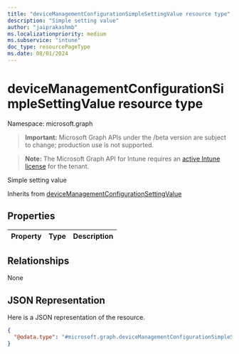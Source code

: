 ```yaml
---
title: "deviceManagementConfigurationSimpleSettingValue resource type"
description: "Simple setting value"
author: "jaiprakashmb"
ms.localizationpriority: medium
ms.subservice: "intune"
doc_type: resourcePageType
ms.date: 08/01/2024
---
```


# deviceManagementConfigurationSimpleSettingValue resource type

Namespace: microsoft.graph

> **Important:** Microsoft Graph APIs under the /beta version are subject to change; production use is not supported.

> **Note:** The Microsoft Graph API for Intune requires an [active Intune license](https://go.microsoft.com/fwlink/?linkid=839381) for the tenant.

Simple setting value


Inherits from [deviceManagementConfigurationSettingValue](../resources/intune-mam-devicemanagementconfigurationsettingvalue.md)

## Properties
|Property|Type|Description|
|:---|:---|:---|

## Relationships
None

## JSON Representation
Here is a JSON representation of the resource.
<!-- {
  "blockType": "resource",
  "@odata.type": "microsoft.graph.deviceManagementConfigurationSimpleSettingValue"
}
-->
``` json
{
  "@odata.type": "#microsoft.graph.deviceManagementConfigurationSimpleSettingValue"
}
```
